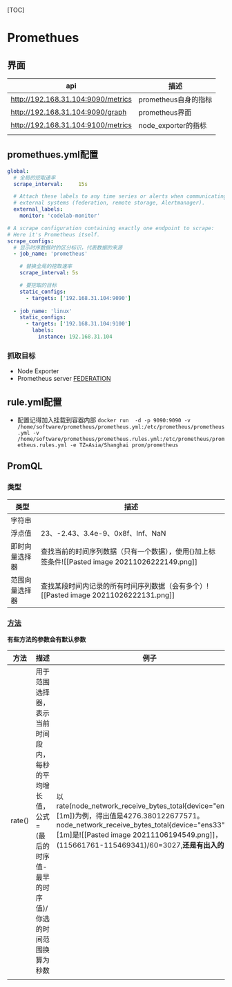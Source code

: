 [TOC]

# Promethues
## 界面
| api                                | 描述                 |
| ---------------------------------- | -------------------- |
| http://192.168.31.104:9090/metrics | prometheus自身的指标 |
| http://192.168.31.104:9090/graph   | prometheus界面       |
| http://192.168.31.104:9100/metrics | node_exporter的指标                     |
|                                    |                      |

## promethues.yml配置
```yml
global:
  # 全局的挖取速率
  scrape_interval:     15s

  # Attach these labels to any time series or alerts when communicating with
  # external systems (federation, remote storage, Alertmanager).
  external_labels:
    monitor: 'codelab-monitor'

# A scrape configuration containing exactly one endpoint to scrape:
# Here it's Prometheus itself.
scrape_configs:
  # 显示时序数据时的区分标识，代表数据的来源
  - job_name: 'prometheus'

    # 替换全局的挖取速率
    scrape_interval: 5s

	# 要挖取的目标
    static_configs:
      - targets: ['192.168.31.104:9090']
 
  - job_name: 'linux'
    static_configs:
      - targets: ['192.168.31.104:9100']
        labels:
          instance: 192.168.31.104
```

### 抓取目标
* Node Exporter
* Prometheus server [FEDERATION](https://prometheus.io/docs/prometheus/latest/federation/#federation)

## rule.yml配置

* 配置记得加入挂载到容器内部
`docker run  -d -p 9090:9090 -v /home/software/prometheus/prometheus.yml:/etc/prometheus/prometheus.yml -v  /home/software/prometheus/prometheus.rules.yml:/etc/prometheus/prometheus.rules.yml -e TZ=Asia/Shanghai prom/prometheus`

## PromQL
### 类型
| 类型           | 描述                                                                                           |
| -------------- | ---------------------------------------------------------------------------------------------- |
| 字符串         |                                                                                                |
| 浮点值         | 23、-2.43、3.4e-9、0x8f、Inf、NaN                                                              |
| 即时向量选择器 | 查找当前的时间序列数据（只有一个数据），使用{}加上标签条件![[Pasted image 20211026222149.png]] |
| 范围向量选择器 | 查找某段时间内记录的所有时间序列数据（会有多个）![[Pasted image 20211026222131.png]]           |

### [方法](https://github.com/prometheus/prometheus/blob/main/docs/querying/functions.md)
**有些方法的参数会有默认参数**

| 方法   | 描述                                                   | 例子 |
| ------ | ------------------------------------------------------ | ---- |
| rate() | 用于范围选择器，表示当前时间段内，每秒的平均增长值，公式=(最后的时序值-最早的时序值)/你选的时间范围换算为秒数 | 以rate(node_network_receive_bytes_total{device="ens33"}[1m])为例，得出值是4276.380122677571。node_network_receive_bytes_total{device="ens33"}[1m]是![[Pasted image 20211106194549.png]]，(115661761-115469341)/60=3027,**还是有出入的**     |
|        |                                                        |      |